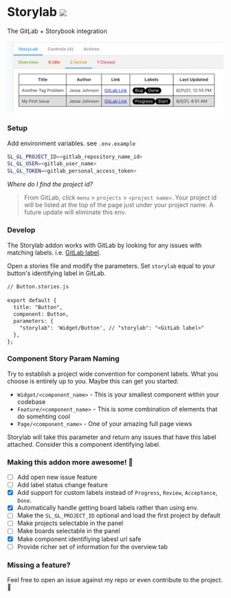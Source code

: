 # Storylab ![](https://img.shields.io/npm/v/@2-bit/storylab?color=success&label=Storylab&logoColor=orange&style=plastic)
The GitLab + Storybook integration

![](https://raw.githubusercontent.com/johnson-jesse/storylab/main/.github/images/storylab.png)

### Setup

Add environment variables. see `.env.example`

```bash
SL_GL_PROJECT_ID=<gitlab_repository_name_id>
SL_GL_USER=<gitlab_user_name>
SL_GL_TOKEN=<gitlab_personal_access_token>
```

*Where do I find the project id?*
>From GitLab, click `menu` > `projects` > `<project name>`. Your project id will be listed at the top of the page just under your project name. A future update will eliminate this env.

### Develop
The Storylab addon works with GitLab by looking for any issues with matching labels. i.e. [GitLab label](https://docs.gitlab.com/ee/user/project/labels.html).

Open a stories file and modify the parameters. Set `storylab` equal to your button's identifying label in GitLab.

```tsx
// Button.stories.js

export default {
  title: "Button",
  component: Button,
  parameters: {
    "storylab": 'Widget/Button', // "storylab": "<GitLab label>"
  },
};
```

### Component Story Param Naming
Try to establish a project wide convention for component labels. What you choose is entirely up to you. Maybe this can get you started:

* `Widget/<component_name>` - This is your smallest component within your codebase
* `Feature/<component_name>` - This is some combination of elements that do somehting cool
* `Page/<component_name>` - One of your amazing full page views

Storylab will take this parameter and return any issues that have this label attached. Consider this a component identifying label.

### Making this addon more awesome! 🤘
- [ ] Add open new issue feature
- [ ] Add label status change feature
- [x] Add support for custom labels instead of `Progress`, `Review`, `Acceptance`, `Done`.
- [x] Automatically handle getting board labels rather than using env.
- [ ] Make the `SL_GL_PROJECT_ID` optional and load the first project by default
- [ ] Make projects selectable in the panel
- [ ] Make boards selectable in the panel
- [x] Make component identifiying labesl url safe
- [ ] Provide richer set of information for the overview tab

### Missing a feature?
Feel free to open an issue against my repo or even contribute to the project. 🙌
